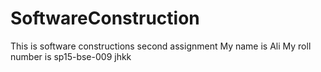 # SoftwareConstruction
This is software constructions second assignment
My name is Ali
My roll number is sp15-bse-009
jhkk
